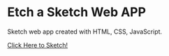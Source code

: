# Etch a Sketch Web APP

Sketch web app created with HTML, CSS, JavaScript.

[Click Here to Sketch!](https://jjxrry.github.io/sketch_app/)